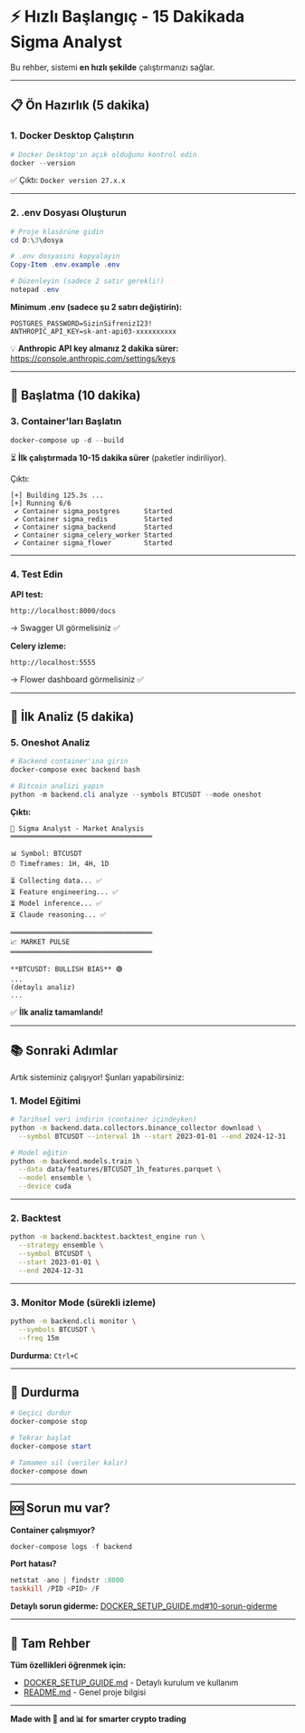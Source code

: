 # ⚡ Hızlı Başlangıç - 15 Dakikada Sigma Analyst

Bu rehber, sistemi **en hızlı şekilde** çalıştırmanızı sağlar.

---

## 📋 Ön Hazırlık (5 dakika)

### 1. Docker Desktop Çalıştırın

```powershell
# Docker Desktop'ın açık olduğunu kontrol edin
docker --version
```

✅ Çıktı: `Docker version 27.x.x`

---

### 2. .env Dosyası Oluşturun

```powershell
# Proje klasörüne gidin
cd D:\3\dosya

# .env dosyasını kopyalayın
Copy-Item .env.example .env

# Düzenleyin (sadece 2 satır gerekli!)
notepad .env
```

**Minimum .env (sadece şu 2 satırı değiştirin):**
```env
POSTGRES_PASSWORD=SizinSifreniz123!
ANTHROPIC_API_KEY=sk-ant-api03-xxxxxxxxxx
```

💡 **Anthropic API key almanız 2 dakika sürer:** https://console.anthropic.com/settings/keys

---

## 🚀 Başlatma (10 dakika)

### 3. Container'ları Başlatın

```powershell
docker-compose up -d --build
```

⏳ **İlk çalıştırmada 10-15 dakika sürer** (paketler indiriliyor).

Çıktı:
```
[+] Building 125.3s ...
[+] Running 6/6
 ✔ Container sigma_postgres      Started
 ✔ Container sigma_redis         Started
 ✔ Container sigma_backend       Started
 ✔ Container sigma_celery_worker Started
 ✔ Container sigma_flower        Started
```

---

### 4. Test Edin

**API test:**
```
http://localhost:8000/docs
```

→ Swagger UI görmelisiniz ✅

**Celery izleme:**
```
http://localhost:5555
```

→ Flower dashboard görmelisiniz ✅

---

## 🎯 İlk Analiz (5 dakika)

### 5. Oneshot Analiz

```powershell
# Backend container'ına girin
docker-compose exec backend bash

# Bitcoin analizi yapın
python -m backend.cli analyze --symbols BTCUSDT --mode oneshot
```

**Çıktı:**
```
🤖 Sigma Analyst - Market Analysis
═══════════════════════════════════

📊 Symbol: BTCUSDT
⏰ Timeframes: 1H, 4H, 1D

⏳ Collecting data... ✅
⏳ Feature engineering... ✅
⏳ Model inference... ✅
⏳ Claude reasoning... ✅

═══════════════════════════════════
📈 MARKET PULSE
═══════════════════════════════════

**BTCUSDT: BULLISH BIAS** 🟢
...
(detaylı analiz)
...
```

✅ **İlk analiz tamamlandı!**

---

## 📚 Sonraki Adımlar

Artık sisteminiz çalışıyor! Şunları yapabilirsiniz:

### 1. Model Eğitimi

```bash
# Tarihsel veri indirin (container içindeyken)
python -m backend.data.collectors.binance_collector download \
  --symbol BTCUSDT --interval 1h --start 2023-01-01 --end 2024-12-31

# Model eğitin
python -m backend.models.train \
  --data data/features/BTCUSDT_1h_features.parquet \
  --model ensemble \
  --device cuda
```

---

### 2. Backtest

```bash
python -m backend.backtest.backtest_engine run \
  --strategy ensemble \
  --symbol BTCUSDT \
  --start 2023-01-01 \
  --end 2024-12-31
```

---

### 3. Monitor Mode (sürekli izleme)

```bash
python -m backend.cli monitor \
  --symbols BTCUSDT \
  --freq 15m
```

**Durdurma:** `Ctrl+C`

---

## 🛑 Durdurma

```powershell
# Geçici durdur
docker-compose stop

# Tekrar başlat
docker-compose start

# Tamamen sil (veriler kalır)
docker-compose down
```

---

## 🆘 Sorun mu var?

**Container çalışmıyor?**
```powershell
docker-compose logs -f backend
```

**Port hatası?**
```powershell
netstat -ano | findstr :8000
taskkill /PID <PID> /F
```

**Detaylı sorun giderme:** [DOCKER_SETUP_GUIDE.md#10-sorun-giderme](DOCKER_SETUP_GUIDE.md#10-sorun-giderme)

---

## 📖 Tam Rehber

**Tüm özellikleri öğrenmek için:**
- [DOCKER_SETUP_GUIDE.md](DOCKER_SETUP_GUIDE.md) - Detaylı kurulum ve kullanım
- [README.md](README.md) - Genel proje bilgisi

---

**Made with 🧠 and 📊 for smarter crypto trading**
